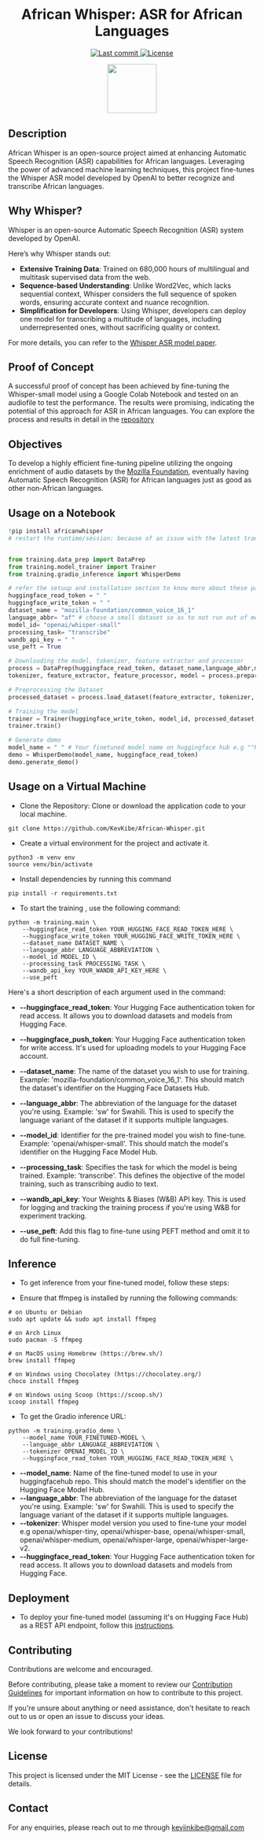 <h1 align="center">African Whisper: ASR for African Languages</h1>

<p align="center">
  <a href="https://github.com/KevKibe/African-Whisper/commits/">
    <img src="https://img.shields.io/github/last-commit/KevKibe/African-Whisper?style=flat-square" alt="Last commit">
  </a>
  <a href="https://github.com/KevKibe/African-Whisper/blob/main/LICENSE">
    <img src="https://img.shields.io/github/license/KevKibe/African-Whisper?style=flat-square&color=blue" alt="License">
  </a>
</p>

<p align="center">
    <img src= "image.png" width="100">
</p>

## Description
African Whisper is an open-source project aimed at enhancing Automatic Speech Recognition (ASR) capabilities for African languages. Leveraging the power of advanced machine learning techniques, this project fine-tunes the Whisper ASR model developed by OpenAI to better recognize and transcribe African languages.

## Why Whisper?

Whisper is an open-source Automatic Speech Recognition (ASR) system developed by OpenAI.<br> 

Here’s why Whisper stands out: 
- **Extensive Training Data**: Trained on 680,000 hours of multilingual and multitask supervised data from the web.
- **Sequence-based Understanding**: Unlike Word2Vec, which lacks sequential context, Whisper considers the full sequence of spoken words, ensuring accurate context and nuance recognition.
- **Simplification for Developers**: Using Whisper, developers can deploy one model for transcribing a multitude of languages, including underrepresented ones, without sacrificing quality or context.

For more details, you can refer to the [Whisper ASR model paper](https://cdn.openai.com/papers/whisper.pdf).

## Proof of Concept
A successful proof of concept has been achieved by fine-tuning the Whisper-small model using a Google Colab Notebook and tested on an audiofile to test the performance. The results were promising, indicating the potential of this approach for ASR in African languages. You can explore the process and results in detail in the [repository](https://github.com/KevKibe/Finetuning-WhisperSmall-LoRA-Swahili)

## Objectives
To develop a highly efficient fine-tuning pipeline utilizing the ongoing enrichment of audio datasets by the [Mozilla Foundation](https://commonvoice.mozilla.org/en), eventually having Automatic Speech Recognition (ASR) for African languages just as good as other non-African languages.


## Usage on a Notebook

```python
!pip install africanwhisper
# restart the runtime/session: because of an issue with the latest transformers package version


from training.data_prep import DataPrep
from training.model_trainer import Trainer
from training.gradio_inference import WhisperDemo

# refer the setuup and installation section to know more about these parameters
huggingface_read_token = " "
huggingface_write_token = " "
dataset_name = "mozilla-foundation/common_voice_16_1"
language_abbr= "af" # choose a small dataset so as to not run out of memory
model_id= "openai/whisper-small"
processing_task= "transcribe" 
wandb_api_key = " "
use_peft = True

# Downloading the model, tokenizer, feature extractor and processor
process = DataPrep(huggingface_read_token, dataset_name,language_abbr,model_id, processing_task, use_peft)
tokenizer, feature_extractor, feature_processor, model = process.prepare_model()

# Preprocessing the Dataset
processed_dataset = process.load_dataset(feature_extractor, tokenizer, feature_processor) 

# Training the model
trainer = Trainer(huggingface_write_token, model_id, processed_dataset, model, feature_processor, feature_extractor, tokenizer, language_abbr, wandb_api_key, use_peft)
trainer.train()

# Generate demo
model_name = " " # Your finetuned model name on huggingface hub e.g ""KevinKibe/whisper-small-af"
demo = WhisperDemo(model_name, huggingface_read_token)
demo.generate_demo()
```

## Usage on a Virtual Machine

- Clone the Repository: Clone or download the application code to your local machine.
```
git clone https://github.com/KevKibe/African-Whisper.git
```

- Create a virtual environment for the project and activate it.
```
python3 -m venv env
source venv/bin/activate
```

- Install dependencies by running this command
```
pip install -r requirements.txt
```

- To start the training , use the following command:
```
python -m training.main \
    --huggingface_read_token YOUR_HUGGING_FACE_READ_TOKEN_HERE \
    --huggingface_write_token YOUR_HUGGING_FACE_WRITE_TOKEN_HERE \
    --dataset_name DATASET_NAME \
    --language_abbr LANGUAGE_ABBREVIATION \
    --model_id MODEL_ID \
    --processing_task PROCESSING_TASK \
    --wandb_api_key YOUR_WANDB_API_KEY_HERE \
    --use_peft 
```
Here's a short description of each argument used in the command:

- **--huggingface_read_token**: Your Hugging Face authentication token for read access. It allows you to download datasets and models from Hugging Face.

- **--huggingface_push_token**: Your Hugging Face authentication token for write access. It's used for uploading models to your Hugging Face account.

- **--dataset_name**: The name of the dataset you wish to use for training. Example: 'mozilla-foundation/common_voice_16_1'. This should match the dataset's identifier on the Hugging Face Datasets Hub.

- **--language_abbr**: The abbreviation of the language for the dataset you're using. Example: 'sw' for Swahili. This is used to specify the language variant of the dataset if it supports multiple languages.

- **--model_id**: Identifier for the pre-trained model you wish to fine-tune. Example: 'openai/whisper-small'. This should match the model's identifier on the Hugging Face Model Hub.

- **--processing_task**: Specifies the task for which the model is being trained. Example: 'transcribe'. This defines the objective of the model training, such as transcribing audio to text.

- **--wandb_api_key**: Your Weights & Biases (W&B) API key. This is used for logging and tracking the training process if you're using W&B for experiment tracking.

- **--use_peft**: Add this flag to fine-tune using PEFT method and omit it to do full fine-tuning.

## Inference

- To get inference from your fine-tuned model, follow these steps:

- Ensure that ffmpeg is installed by running the following commands:
```
# on Ubuntu or Debian
sudo apt update && sudo apt install ffmpeg

# on Arch Linux
sudo pacman -S ffmpeg

# on MacOS using Homebrew (https://brew.sh/)
brew install ffmpeg

# on Windows using Chocolatey (https://chocolatey.org/)
choco install ffmpeg

# on Windows using Scoop (https://scoop.sh/)
scoop install ffmpeg
```

- To get the Gradio inference URL:
```
python -m training.gradio_demo \
    --model_name YOUR_FINETUNED-MODEL \
    --language_abbr LANGUAGE_ABBREVIATION \
    --tokenizer OPENAI_MODEL_ID \
    --huggingface_read_token YOUR_HUGGING_FACE_READ_TOKEN_HERE \
```
- **--model_name**: Name of the fine-tuned model to use in your huggingfacehub repo. This should match the model's identifier on the Hugging Face Model Hub.
- **--language_abbr**: The abbreviation of the language for the dataset you're using. Example: 'sw' for Swahili. This is used to specify the language variant of the dataset if it supports multiple languages.
- **--tokenizer**: Whisper model version you used to fine-tune your model e.g openai/whisper-tiny, openai/whisper-base, openai/whisper-small, openai/whisper-medium, openai/whisper-large, openai/whisper-large-v2.
- **--huggingface_read_token**: Your Hugging Face authentication token for read access. It allows you to download datasets and models from Hugging Face.


## Deployment

- To deploy your fine-tuned model (assuming it's on Hugging Face Hub) as a REST API endpoint, follow this [instructions](https://github.com/KevKibe/African-Whisper/blob/master/DOCS/deployment.md).


## Contributing 
Contributions are welcome and encouraged.

Before contributing, please take a moment to review our [Contribution Guidelines](https://github.com/KevKibe/African-Whisper/blob/master/DOCS/CONTRIBUTING.md) for important information on how to contribute to this project.

If you're unsure about anything or need assistance, don't hesitate to reach out to us or open an issue to discuss your ideas.

We look forward to your contributions!


## License
This project is licensed under the MIT License - see the [LICENSE](https://github.com/KevKibe/African-Whisper/blob/main/LICENSE) file for details.

## Contact
For any enquiries, please reach out to me through keviinkibe@gmail.com
